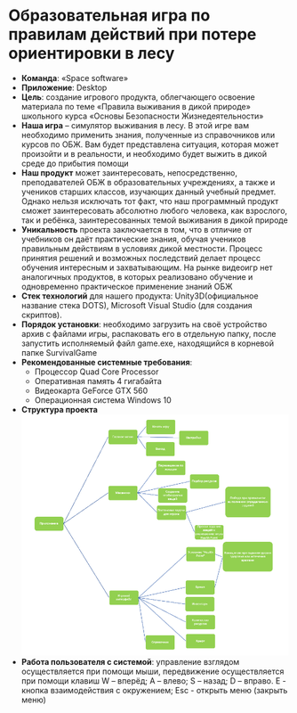 # Образовательная игра по правилам действий при потере ориентировки в лесу
- <b>Команда</b>: «Space software»
- <b>Приложение</b>: Desktop
- <b>Цель</b>: создание игрового продукта, облегчающего освоение материала по теме «Правила выживания в дикой природе» школьного курса «Основы Безопасности Жизнедеятельности»
- <b>Наша игра</b> – симулятор выживания в лесу. В этой игре вам необходимо применить знания, полученные из справочников или курсов по ОБЖ. Вам будет представлена ситуация, которая может произойти и в реальности, и необходимо будет выжить в дикой среде до прибытия помощи
- <b>Наш продукт</b> может заинтересовать, непосредственно, преподавателей ОБЖ в образовательных учреждениях, а также и учеников старших классов, изучающих данный учебный предмет. Однако нельзя исключать тот факт, что наш программный продукт сможет заинтересовать абсолютно любого человека, как взрослого, так и ребёнка, заинтересованных темой выживания в дикой природе
- <b>Уникальность</b> проекта заключается в том, что в отличие от учебников он даёт практические знания, обучая учеников правильным действиям в условиях дикой местности. Процесс принятия решений и возможных последствий делает процесс обучения интересным и захватывающим. На рынке видеоигр нет аналогичных продуктов, в которых реализовано обучение и одновременно практическое применение знаний ОБЖ
- <b>Стек технологий</b> для нашего продукта: Unity3D(официальное название стека DOTS), Microsoft Visual Studio (для создания скриптов).
- <b>Порядок установки</b>: необходимо загрузить на своё устройство архив с файлами игры, распаковать его в отдельную папку, после запустить исполняемый файл game.exe, находящийся в корневой папке SurvivalGame
- <b>Рекомендованные системные требования</b>:
  * Процессор Quad Core Processor
  * Оперативная память 4 гигабайта
  * Видеокарта GeForce GTX 560
  * Операционная система Windows 10
- <b> Структура проекта</b>
![Иллюстрация к проекту](https://github.com/PavelKonovalov25072/SurvivalGame2021/blob/main/Images/%D0%A1%D1%82%D1%80%D1%83%D0%BA%D1%82%D1%83%D1%80%D0%B0%20%D0%BF%D1%80%D0%B8%D0%BB%D0%BE%D0%B6%D0%B5%D0%BD%D0%B8%D1%8F.png)
- <b>Работа пользователя с системой</b>: управление взглядом осуществляется при помощи мыши, передвижение осуществляется при помощи клавиш W – вперёд; A – влево; S – назад; D – вправо. E - кнопка взаимодействия с окружением; Esc - открыть меню (закрыть меню)

